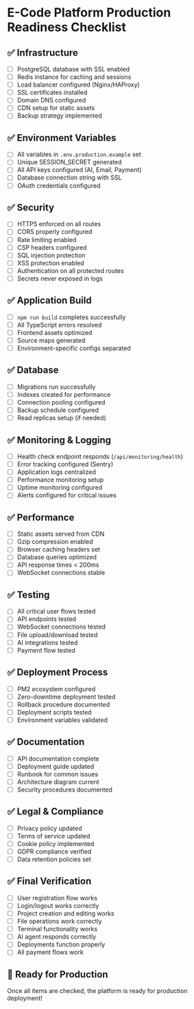 # E-Code Platform Production Readiness Checklist

## ✅ Infrastructure
- [ ] PostgreSQL database with SSL enabled
- [ ] Redis instance for caching and sessions
- [ ] Load balancer configured (Nginx/HAProxy)
- [ ] SSL certificates installed
- [ ] Domain DNS configured
- [ ] CDN setup for static assets
- [ ] Backup strategy implemented

## ✅ Environment Variables
- [ ] All variables in `.env.production.example` set
- [ ] Unique SESSION_SECRET generated
- [ ] All API keys configured (AI, Email, Payment)
- [ ] Database connection string with SSL
- [ ] OAuth credentials configured

## ✅ Security
- [ ] HTTPS enforced on all routes
- [ ] CORS properly configured
- [ ] Rate limiting enabled
- [ ] CSP headers configured
- [ ] SQL injection protection
- [ ] XSS protection enabled
- [ ] Authentication on all protected routes
- [ ] Secrets never exposed in logs

## ✅ Application Build
- [ ] `npm run build` completes successfully
- [ ] All TypeScript errors resolved
- [ ] Frontend assets optimized
- [ ] Source maps generated
- [ ] Environment-specific configs separated

## ✅ Database
- [ ] Migrations run successfully
- [ ] Indexes created for performance
- [ ] Connection pooling configured
- [ ] Backup schedule configured
- [ ] Read replicas setup (if needed)

## ✅ Monitoring & Logging
- [ ] Health check endpoint responds (`/api/monitoring/health`)
- [ ] Error tracking configured (Sentry)
- [ ] Application logs centralized
- [ ] Performance monitoring setup
- [ ] Uptime monitoring configured
- [ ] Alerts configured for critical issues

## ✅ Performance
- [ ] Static assets served from CDN
- [ ] Gzip compression enabled
- [ ] Browser caching headers set
- [ ] Database queries optimized
- [ ] API response times < 200ms
- [ ] WebSocket connections stable

## ✅ Testing
- [ ] All critical user flows tested
- [ ] API endpoints tested
- [ ] WebSocket connections tested
- [ ] File upload/download tested
- [ ] AI integrations tested
- [ ] Payment flow tested

## ✅ Deployment Process
- [ ] PM2 ecosystem configured
- [ ] Zero-downtime deployment tested
- [ ] Rollback procedure documented
- [ ] Deployment scripts tested
- [ ] Environment variables validated

## ✅ Documentation
- [ ] API documentation complete
- [ ] Deployment guide updated
- [ ] Runbook for common issues
- [ ] Architecture diagram current
- [ ] Security procedures documented

## ✅ Legal & Compliance
- [ ] Privacy policy updated
- [ ] Terms of service updated
- [ ] Cookie policy implemented
- [ ] GDPR compliance verified
- [ ] Data retention policies set

## ✅ Final Verification
- [ ] User registration flow works
- [ ] Login/logout works correctly
- [ ] Project creation and editing works
- [ ] File operations work correctly
- [ ] Terminal functionality works
- [ ] AI agent responds correctly
- [ ] Deployments function properly
- [ ] All payment flows work

## 🚀 Ready for Production
Once all items are checked, the platform is ready for production deployment!